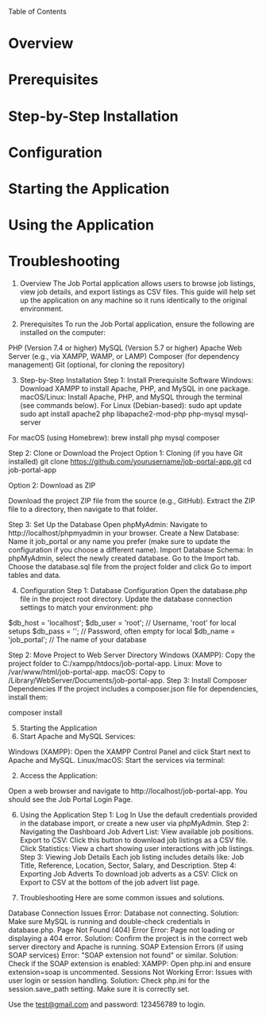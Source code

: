 Table of Contents
# Overview
# Prerequisites
# Step-by-Step Installation
# Configuration
# Starting the Application
# Using the Application
# Troubleshooting

1. Overview <a name="overview"></a>
The Job Portal application allows users to browse job listings, view job details, and export listings as CSV files. This guide will help set up the application on any machine so it runs identically to the original environment.

2. Prerequisites <a name="prerequisites"></a>
To run the Job Portal application, ensure the following are installed on the computer:

PHP (Version 7.4 or higher)
MySQL (Version 5.7 or higher)
Apache Web Server (e.g., via XAMPP, WAMP, or LAMP)
Composer (for dependency management)
Git (optional, for cloning the repository)

3. Step-by-Step Installation <a name="installation"></a>
Step 1: Install Prerequisite Software
Windows: Download XAMPP to install Apache, PHP, and MySQL in one package.
macOS/Linux: Install Apache, PHP, and MySQL through the terminal (see commands below).
For Linux (Debian-based):
sudo apt update
sudo apt install apache2 php libapache2-mod-php php-mysql mysql-server

For macOS (using Homebrew):
brew install php mysql composer

Step 2: Clone or Download the Project
Option 1: Cloning (if you have Git installed)
git clone https://github.com/yourusername/job-portal-app.git
cd job-portal-app

Option 2: Download as ZIP

Download the project ZIP file from the source (e.g., GitHub).
Extract the ZIP file to a directory, then navigate to that folder.

Step 3: Set Up the Database
Open phpMyAdmin: Navigate to http://localhost/phpmyadmin in your browser.
Create a New Database:
Name it job_portal or any name you prefer (make sure to update the configuration if you choose a different name).
Import Database Schema:
In phpMyAdmin, select the newly created database.
Go to the Import tab.
Choose the database.sql file from the project folder and click Go to import tables and data.

4. Configuration <a name="configuration"></a>
Step 1: Database Configuration
Open the database.php file in the project root directory.
Update the database connection settings to match your environment:
php

$db_host = 'localhost';
$db_user = 'root';           // Username, 'root' for local setups
$db_pass = '';                // Password, often empty for local
$db_name = 'job_portal';      // The name of your database

Step 2: Move Project to Web Server Directory
Windows (XAMPP): Copy the project folder to C:/xampp/htdocs/job-portal-app.
Linux: Move to /var/www/html/job-portal-app.
macOS: Copy to /Library/WebServer/Documents/job-portal-app.
Step 3: Install Composer Dependencies
If the project includes a composer.json file for dependencies, install them:

composer install

5. Starting the Application <a name="starting-the-application"></a>
1. Start Apache and MySQL Services:

Windows (XAMPP): Open the XAMPP Control Panel and click Start next to Apache and MySQL.
Linux/macOS: Start the services via terminal:

2. Access the Application:

Open a web browser and navigate to http://localhost/job-portal-app.
You should see the Job Portal Login Page.

6. Using the Application <a name="using-the-application"></a>
Step 1: Log In
Use the default credentials provided in the database import, or create a new user via phpMyAdmin.
Step 2: Navigating the Dashboard
Job Advert List: View available job positions.
Export to CSV: Click this button to download job listings as a CSV file.
Click Statistics: View a chart showing user interactions with job listings.
Step 3: Viewing Job Details
Each job listing includes details like:
Job Title, Reference, Location, Sector, Salary, and Description.
Step 4: Exporting Job Adverts
To download job adverts as a CSV:
Click on Export to CSV at the bottom of the job advert list page.

7. Troubleshooting <a name="troubleshooting"></a>
Here are some common issues and solutions.

Database Connection Issues
Error: Database not connecting.
Solution: Make sure MySQL is running and double-check credentials in database.php.
Page Not Found (404) Error
Error: Page not loading or displaying a 404 error.
Solution: Confirm the project is in the correct web server directory and Apache is running.
SOAP Extension Errors (if using SOAP services)
Error: "SOAP extension not found" or similar.
Solution: Check if the SOAP extension is enabled:
XAMPP: Open php.ini and ensure extension=soap is uncommented.
Sessions Not Working
Error: Issues with user login or session handling.
Solution: Check php.ini for the session.save_path setting. Make sure it is correctly set.


Use the test@gmail.com  and password: 123456789 to login.